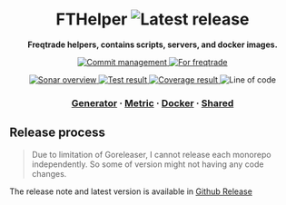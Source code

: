 <!-- Title section -->
<h1 align="center">
  FTHelper

  <img src="https://img.shields.io/github/v/release/kamontat/fthelper?style=flat-square&logo=github&logoColor=white&sort=semver" alt="Latest release" />
</h1>

<!-- Description section -->
<p align="center">
  <strong>Freqtrade helpers, contains scripts, servers, and docker images.</strong>
</p>

<!-- Static badge setup -->
<p align="center">
  <a href="https://github.com/kamontat/gitgo">
    <img src="https://img.shields.io/badge/commit-gitgo-6DC1E8.svg?style=flat-square&cacheSeconds=2592000" alt="Commit management" />
  </a>
  <a href="https://github.com/freqtrade/freqtrade">
    <img src="https://img.shields.io/badge/for-freqtrade-FFFFFF.svg?style=flat-square&cacheSeconds=2592000" alt="For freqtrade" />
  </a>
</p>

<!-- Dynamic badge setup -->
<p align="center">
  <a href="https://sonarcloud.io/project/overview?id=kamontat_fthelper">
    <img src="https://img.shields.io/sonar/quality_gate/kamontat_fthelper?style=flat-square&logo=sonarqube&logoColor=white&server=https%3A%2F%2Fsonarcloud.io" alt="Sonar overview" />
  </a>
  <a href="https://sonarcloud.io/component_measures?id=kamontat_fthelper&metric=tests&view=list">
    <img src="https://img.shields.io/sonar/tests/kamontat_fthelper?style=flat-square&logo=sonarqube&logoColor=white&server=https%3A%2F%2Fsonarcloud.io&compact_message" alt="Test result" />
  </a>
  <a href="https://sonarcloud.io/component_measures?id=kamontat_fthelper&metric=Coverage&view=list">
    <img src="https://img.shields.io/sonar/coverage/kamontat_fthelper?style=flat-square&logo=sonarqube&logoColor=white&server=https%3A%2F%2Fsonarcloud.io" alt="Coverage result" />
  </a>
  <img src="https://img.shields.io/tokei/lines/github/kamontat/fthelper?style=flat-square" alt="Line of code" />
</p>

<!-- External section -->
<h3 align="center">
  <a href="generator">Generator</a>
  <span> · </span>
  <a href="metric">Metric</a>
  <span> · </span>
  <a href="dockers">Docker</a>
  <span> · </span>
  <a href="shared">Shared</a>
</h3>

## Release process

> Due to limitation of Goreleaser, I cannot release each monorepo independently. So some of version might not having any code changes.

The release note and latest version is available in [Github Release][gh-release]

[gh-release]: https://github.com/kamontat/fthelper/releases
